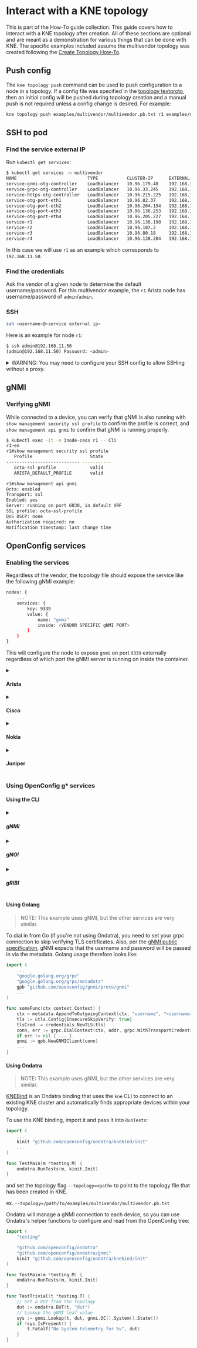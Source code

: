 # Interact with a KNE topology

This is part of the How-To guide collection. This guide covers how to interact
with a KNE topology after creation. All of these sections are optional and are
meant as a demonstration for various things that can be done with KNE. The
specific examples included assume the multivendor topology was created following
the [Create Topology How-To](create_topology.md#create-a-topology).

## Push config

The `kne topology push` command can be used to push configuration to a node in a
topology. If a config file was specified in the
[topology textproto](https://github.com/openconfig/kne/blob/main/examples/multivendor/multivendor.pb.txt#L10),
then an initial config will be pushed during topology creation and a manual push
is not required unless a config change is desired. For example:

```bash
kne topology push examples/multivendor/multivendor.pb.txt r1 examples/multivendor/r1.ceos.cfg
```

## SSH to pod

### Find the service external IP

Run `kubectl get services`:

```bash
$ kubectl get services -n multivendor
NAME                           TYPE           CLUSTER-IP      EXTERNAL-IP     PORT(S)                                      AGE
service-gnmi-otg-controller    LoadBalancer   10.96.179.48    192.168.11.55   50051:30901/TCP                              4m9s
service-grpc-otg-controller    LoadBalancer   10.96.33.245    192.168.11.56   40051:30449/TCP                              4m9s
service-https-otg-controller   LoadBalancer   10.96.215.225   192.168.11.54   443:32556/TCP                                4m9s
service-otg-port-eth1          LoadBalancer   10.96.82.37     192.168.11.58   5555:30886/TCP,50071:30286/TCP               4m9s
service-otg-port-eth2          LoadBalancer   10.96.204.154   192.168.11.59   5555:31326/TCP,50071:31860/TCP               4m9s
service-otg-port-eth3          LoadBalancer   10.96.136.253   192.168.11.60   5555:30181/TCP,50071:31619/TCP               4m9s
service-otg-port-eth4          LoadBalancer   10.96.205.227   192.168.11.57   5555:32636/TCP,50071:31247/TCP               4m9s
service-r1                     LoadBalancer   10.96.130.198   192.168.11.50   443:32101/TCP,22:32304/TCP,6030:32011/TCP    4m12s
service-r2                     LoadBalancer   10.96.107.2     192.168.11.51   443:31942/TCP,22:30785/TCP,57400:30921/TCP   4m11s
service-r3                     LoadBalancer   10.96.80.18     192.168.11.52   22:32410/TCP                                 4m11s
service-r4                     LoadBalancer   10.96.138.204   192.168.11.53   22:31932/TCP,50051:32666/TCP                 4m10s
```

In this case we will use `r1` as an example which corresponds to
`192.168.11.50`.

### Find the credentials

Ask the vendor of a given node to determine the default username/password. For this multivendor
example, the `r1` Arista node has username/password of `admin`/`admin`.

### SSH

```bash
ssh <username>@<service external ip>
```

Here is an example for node `r1`:

```bash
$ ssh admin@192.168.11.50
(admin@192.168.11.50) Password: <admin>
```

<details>
<summary>WARNING: You may need to configure your SSH config to allow SSHing without a proxy.</summary>

1. Get the IP range used by KNE services:

    ```bash
    $ kubectl get services -n multivendor
    NAME                           TYPE           CLUSTER-IP      EXTERNAL-IP     PORT(S)                                      AGE
    service-gnmi-otg-controller    LoadBalancer   10.96.179.48    192.168.11.55   50051:30901/TCP                              4m9s
    service-grpc-otg-controller    LoadBalancer   10.96.33.245    192.168.11.56   40051:30449/TCP                              4m9s
    service-https-otg-controller   LoadBalancer   10.96.215.225   192.168.11.54   443:32556/TCP                                4m9s
    service-otg-port-eth1          LoadBalancer   10.96.82.37     192.168.11.58   5555:30886/TCP,50071:30286/TCP               4m9s
    service-otg-port-eth2          LoadBalancer   10.96.204.154   192.168.11.59   5555:31326/TCP,50071:31860/TCP               4m9s
    service-otg-port-eth3          LoadBalancer   10.96.136.253   192.168.11.60   5555:30181/TCP,50071:31619/TCP               4m9s
    service-otg-port-eth4          LoadBalancer   10.96.205.227   192.168.11.57   5555:32636/TCP,50071:31247/TCP               4m9s
    service-r1                     LoadBalancer   10.96.130.198   192.168.11.50   443:32101/TCP,22:32304/TCP,6030:32011/TCP    4m12s
    service-r2                     LoadBalancer   10.96.107.2     192.168.11.51   443:31942/TCP,22:30785/TCP,57400:30921/TCP   4m11s
    service-r3                     LoadBalancer   10.96.80.18     192.168.11.52   22:32410/TCP                                 4m11s
    service-r4                     LoadBalancer   10.96.138.204   192.168.11.53   22:31932/TCP,50051:32666/TCP                 4m10s
    ```

    In this case the IP range would be `192.168.11.*`.

1. Edit your SSH config found at `~/.ssh/config` to include:

    ```bash
    Host 192.168.11.*
        UserKnownHostsFile /dev/null
        StrictHostKeyChecking no
        ProxyCommand none
    ```

</details>

## gNMI

### Verifying gNMI

While connected to a device, you can verify that gNMI is also running with `show
management security ssl profile` to confirm the profile is correct, and `show
management api gnmi` to confirm that gNMI is running properly.

```bash
$ kubectl exec -it -n 3node-ceos r1 -- Cli
r1>en
r1#show management security ssl profile
   Profile                      State
---------------------------- -----------
   octa-ssl-profile             valid
   ARISTA_DEFAULT_PROFILE       valid

r1#show management api gnmi
Octa: enabled
Transport: ssl
Enabled: yes
Server: running on port 6030, in default VRF
SSL profile: octa-ssl-profile
QoS DSCP: none
Authorization required: no
Notification timestamp: last change time
```

## OpenConfig services

### Enabling the services

Regardless of the vendor, the topology file should expose the service like the
following gNMI example:

```bash
nodes: {
    ...
    services: {
        key: 9339
        value: {
            name: "gnmi"
            inside: <VENDOR SPECIFIC gNMI PORT>
        }
    }
}
```

This will configure the node to expose `gnmi` on port `9339` externally
regardless of which port the gNMI server is running on inside the container.

<details> 
<summary><h4>Arista</h4></summary>

gNMI is enabled for Arista node `r1` in the multivendor node by default.
Outlined below are the key pieces for configuring gNMI in general.

##### Config

Ensure the following snippet is included in the device config:

```bash
management api gnmi
   transport grpc default
      ssl profile octa-ssl-profile
   provider eos-native
!
management security
   ssl profile eapi
      tls versions 1.2
      cipher-list EECDH+AESGCM:EDH+AESGCM
      certificate gnmiCert.pem key gnmiCertKey.pem
   !
   ssl profile octa-ssl-profile
      certificate gnmiCert.pem key gnmiCertKey.pem
!
```

##### Topology

```bash
nodes: {
    ...
    type: ARISTA_CEOS
    vendor: ARISTA
    model: "ceos"
    os: "eos"
    config: {
        ...
        cert: {
            self_signed: {
                cert_name: "gnmiCert.pem",
                key_name: "gnmiCertKey.pem",
                key_size: 4096,
            }
        }
    }
    services: {
        key: 9339
        value: {
            name: "gnmi"
            inside: 6030
        }
    }
}
```

##### Verification

Open a `Cli` on an Arista node to confirm that gNMI is running properly:

```bash
$ kubectl exec -it -n multivendor r1 -- Cli
r1>en
r1#show management security ssl profile
   Profile                      State
---------------------------- -----------
   octa-ssl-profile             valid
   ARISTA_DEFAULT_PROFILE       valid

r1#show management api gnmi
Octa: enabled
Transport: ssl
Enabled: yes
Server: running on port 6030, in default VRF
SSL profile: octa-ssl-profile
QoS DSCP: none
Authorization required: no
Notification timestamp: last change time
```

</details> 

<details> 
<summary><h4>Cisco</h4></summary>

See the external 8000e with services
[README](https://github.com/openconfig/kne/blob/main/examples/cisco/8000e/README.md).

</details> 

<details> 
<summary><h4>Nokia</h4></summary>

See the external SR Linux
[guide](http://learn.srlinux.dev/tutorials/infrastructure/kne/srl-with-oc-services/).

</details> 

<details> 
<summary><h4>Juniper</h4></summary>

See the external cptx with services
[README](https://github.com/openconfig/kne/blob/main/examples/juniper/cptx-ixia/README.md).

</details>

### Using OpenConfig g\* services

#### Using the CLI

<details> 
<summary><h5>gNMI</h5></summary>

Install the `gNMIc` command line tool:

```bash
bash -c "$(curl -sL https://get-gnmic.openconfig.net)"
```

gNMI should be running on your nodes on port `9339`, so you can connect directly
using `gnmic`:

> TIP: The service external IP can be found using the [guide above](#find-the-service-external-ip).

> NOTE: The `--skip-verify` flag is important, because our self-signed keys cannot be verified.

```bash
gnmic subscribe -a <external-ip>:9339 --path /components --skip-verify -u <username> -p <password> --format flat
```

</details> 

<details> 
<summary><h5>gNOI</h5></summary>

Install the `gNOIc` command line tool:

```bash
bash -c "$(curl -sL https://get-gnoic.openconfig.net)"
```

gNOI should be running on your nodes on port `9337`, so you can connect directly
using `gnoic`:

> TIP: The service external IP can be found using the [guide above](#find-the-service-external-ip).

> NOTE: The `--skip-verify` flag is important, because our self-signed keys cannot be verified.

```bash
gnoic system time -a <external-ip>:9337 --skip-verify -u <username> -p <password>
```

</details> 

<details> 
<summary><h5>gRIBI</h5></summary>

Install the `gRIBIc` command line tool:

```bash
bash -c "$(curl -sL https://get-gribic.openconfig.net)"
```

gRIBI should be running on your nodes on port `9340`, so you can connect
directly using `gribic`:

> TIP: The service external IP can be found using the [guide above](#find-the-service-external-ip).

> NOTE: The `--skip-verify` flag is important, because our self-signed keys cannot be verified.

```bash
gribic -a <external-ip>:9340 --skip-verify -u <username> -p <password> get -ns DEFAULT -aft ipv4
```

</details>

#### Using Golang

> NOTE: This example uses gNMI, but the other services are very similar.

To dial in from Go (if you're not using Ondatra), you need to set your grpc
connection to skip verifying TLS certificates. Also, per the
[gNMI public specification](https://github.com/openconfig/reference/blob/master/rpc/gnmi/gnmi-specification.md#31-session-security-authentication-and-rpc-authorization),
gNMI expects that the username and password will be passed in via the metadata.
Golang usage therefore looks like:

```go
import (
    ...
    "google.golang.org/grpc"
    "google.golang.org/grpc/metadata"
    gpb "github.com/openconfig/gnmi/proto/gnmi"
    ...
)

func someFunc(ctx context.Context) {
    ctx = metadata.AppendToOutgoingContext(ctx, "username", "<username>", "password", "<password>")
    tls := &tls.Config{InsecureSkipVerify: true}
    tlsCred := credentials.NewTLS(tls)
    conn, err := grpc.DialContext(ctx, addr, grpc.WithTransportCredentials(tlsCred))
    if err != nil { ... }
    gnmi := gpb.NewGNMIClient(conn)
    ...
}
```

#### Using Ondatra

> NOTE: This example uses gNMI, but the other services are very similar.

[KNEBind](https://github.com/openconfig/ondatra/blob/main/knebind/README.md) is
an Ondatra binding that uses the `kne` CLI to connect to an existing KNE cluster
and automatically finds appropriate devices within your topology.

To use the KNE binding, import it and pass it into `RunTests`:

```go
import (
    ...
    kinit "github.com/openconfig/ondatra/knebind/init"
    ...
)

func TestMain(m *testing.M) {
    ondatra.RunTests(m, kinit.Init)
}
```

and set the topology flag `--topology=<path>` to point to the topology file that
has been created in KNE.

ex.
`--topology=/path/to/examples/multivendor/multivendor.pb.txt`

Ondatra will manage a gNMI connection to each device, so you can use Ondatra's
helper functions to configure and read from the OpenConfig tree:

```go
import (
    "testing"

    "github.com/openconfig/ondatra"
    "github.com/openconfig/ondatra/gnmi"
    kinit "github.com/openconfig/ondatra/knebind/init"
)

func TestMain(m *testing.M) {
    ondatra.RunTests(m, kinit.Init)
}

func TestTrivial(t *testing.T) {
    // Get a DUT from the topology
    dut := ondatra.DUT(t, "dut")
    // Lookup the gNMI leaf value
    sys := gnmi.Lookup(t, dut, gnmi.OC().System().State())
    if !sys.IsPresent() {
        t.Fatalf("No System telemetry for %v", dut)
    }
}
```
